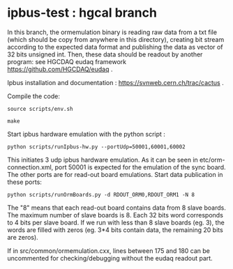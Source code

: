 # ipbus-test : hgcal branch

In this branch, the ormemulation binary is reading raw data from a txt file (which should be copy from anywhere in this directory), creating bit stream according to the expected data format and publishing the data as vector of 32 bits unsigned int. Then, these data should be readout by another program: see HGCDAQ eudaq framework https://github.com/HGCDAQ/eudaq .

Ipbus installation and documentation : https://svnweb.cern.ch/trac/cactus .

Compile the code: 

`source scripts/env.sh`

`make`

Start ipbus hardware emulation with the python script :

`python scripts/runIpbus-hw.py --portUdp=50001,60001,60002`

This initiates 3 udp ipbus hardware emulation. As it can be seen in etc/orm-connection.xml, port 50001 is expected for the emulation of the sync board. The other ports are for read-out board emulations.
Start data publication in these ports: 

`python scripts/runOrmBoards.py -d RDOUT_ORM0,RDOUT_ORM1 -N 8`

The "8" means that each read-out board contains data from 8 slave boards. The maximum number of slave boards is 8. Each 32 bits word corresponds to 4 bits per slave board. If we run with less than 8 slave boards (eg. 3), the words are filled with zeros (eg. 3*4 bits contain data, the remaining 20 bits are zeros).

If in src/common/ormemulation.cxx, lines between 175 and 180 can be uncommented for checking/debugging without the eudaq readout part.
